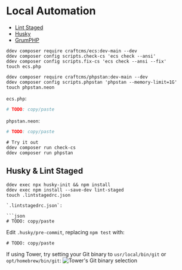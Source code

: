 # Local Automation

- [Lint Staged](https://github.com/okonet/lint-staged)
- [Husky](https://github.com/typicode/husky)
- [GrumPHP](https://github.com/phpro/grumphp)

```shell
ddev composer require craftcms/ecs:dev-main --dev
ddev composer config scripts.check-cs 'ecs check --ansi'
ddev composer config scripts.fix-cs 'ecs check --ansi --fix'
touch ecs.php

ddev composer require craftcms/phpstan:dev-main --dev
ddev composer config scripts.phpstan 'phpstan --memory-limit=1G'
touch phpstan.neon
```

`ecs.php`:

```php
# TODO: copy/paste
```

`phpstan.neon`:

```php
# TODO: copy/paste
```

```shell
# Try it out
ddev composer run check-cs
ddev composer run phpstan
```

## Husky & Lint Staged

````shell
ddev exec npx husky-init && npm install
ddev exec npm install --save-dev lint-staged
touch .lintstagedrc.json

`.lintstagedrc.json`:

```json
# TODO: copy/paste
````

Edit `.husky/pre-commit`, replacing `npm test` with:

```shell
# TODO: copy/paste
```

If using Tower, try setting your Git binary to `usr/local/bin/git` or `opt/homebrew/bin/git`:
![Tower's Git binary selection](/automation-workshop/assets/tower-hooks.png)
